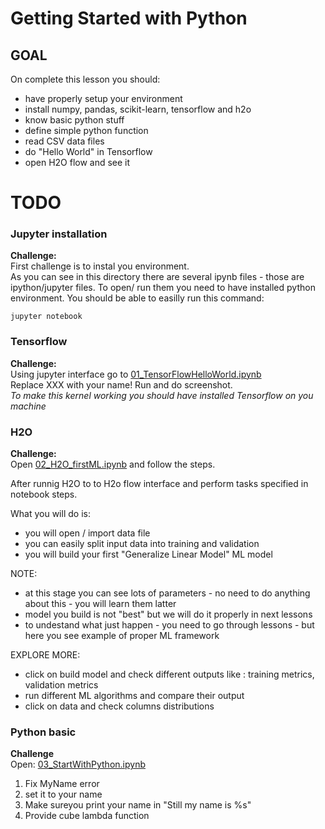 # Getting Started with Python 

## GOAL
On complete this lesson you should:
- have properly setup your environment
- install numpy, pandas, scikit-learn, tensorflow and h2o
- know basic python stuff
- define simple python function
- read CSV data files
- do "Hello World" in Tensorflow
- open H2O flow and see it 



# TODO

### Jupyter installation  

**Challenge:**  
First challenge is to instal you environment.   
As you can see in this directory there are several ipynb files - those are ipython/jupyter files.
To open/ run them you need to have installed python environment. You should be able to easilly run this command:
```
jupyter notebook
```


### Tensorflow  
**Challenge:**  
Using jupyter interface go to [01_TensorFlowHelloWorld.ipynb](01_TensorFlowHelloWorld.ipynb)  
Replace XXX with your name! Run and do screenshot.  
*To make this kernel working you should have installed Tensorflow on you machine*

### H2O  
**Challenge:**  
Open [02_H2O_firstML.ipynb](02_H2O_firstML.ipynb) and follow the steps.   

After runnig H2O to to H2o flow interface and perform tasks specified in notebook steps.

What you will do is: 
- you will open / import data file 
- you can easily split input data into training and validation
- you will build your first "Generalize Linear Model" ML model

NOTE:
- at this stage you can see lots of parameters - no need to do anything about this -  you will learn them latter
- model you build is not "best" but we will do it properly in next lessons
- to undestand what just happen - you need to go through lessons - but here you see example of proper ML framework

EXPLORE MORE:
- click on build model and check different outputs like : training metrics, validation metrics
- run different ML algorithms and compare their output
- click on data and check columns distributions

### Python basic   
**Challenge**  
Open: [03_StartWithPython.ipynb](03_StartWithPython.ipynb)
1. Fix MyName error
2. set it to your name
3. Make sureyou print your name in "Still my name is %s"
4. Provide cube lambda function

